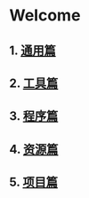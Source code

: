 # Welcome 

## 1. [通用篇](https://kamisaer.github.io/helloword/Common/)  
## 2. [工具篇](https://kamisaer.github.io/helloword/Tool/)  
## 3. [程序篇](https://kamisaer.github.io/helloword/Code/)  
## 4. [资源篇](https://kamisaer.github.io/helloword/Resource/)  
## 5. [项目篇](https://kamisaer.github.io/helloword/Project/) 


